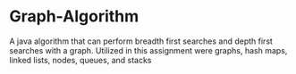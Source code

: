 # Graph-Algorithm
A java algorithm that can perform breadth first searches and depth first searches with a graph. Utilized in this assignment were graphs, hash maps, linked lists, nodes, queues, and stacks
